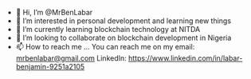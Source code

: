 - 👋 Hi, I’m @MrBenLabar
- 👀 I’m interested in personal development and learning new things
- 🌱 I’m currently learning blockchain technology at NITDA
- 💞️ I’m looking to collaborate on blockchain development in Nigeria
- 📫 How to reach me ... You can reach me on my email: mrbenlabar@gmail.com LinkedIn: https://www.linkedin.com/in/labar-benjamin-9251a2105

<!---
MrBenLabar/MrBenLabar is a ✨ special ✨ repository because its `README.md` (this file) appears on your GitHub profile.
You can click the Preview link to take a look at your changes.
--->
